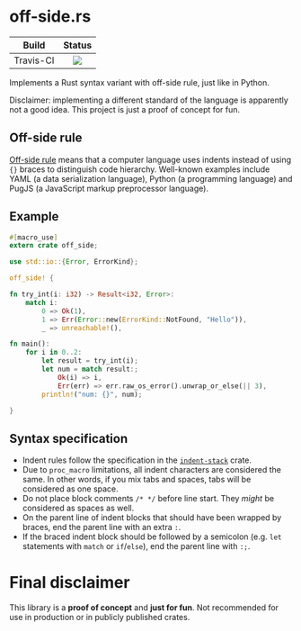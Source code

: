 # off-side.rs

| Build | Status |
| :---: | :----: |
| Travis-CI | [![](https://travis-ci.com/chankyin/off-side.rs.svg?branch=master)](https://travis-ci.com/chankyin/off-side.rs) |

Implements a Rust syntax variant with off-side rule, just like in Python.

Disclaimer: implementing a different standard of the language is apparently not a good idea.
This project is just a proof of concept for fun.

## Off-side rule
[Off-side rule][off-side wiki] means that a computer language uses indents instead of using `{}` braces to distinguish
code hierarchy. Well-known examples include YAML (a data serialization language), Python (a programming language) and
PugJS (a JavaScript markup preprocessor language).

## Example
```rust
#[macro_use]
extern crate off_side;

use std::io::{Error, ErrorKind};

off_side! {

fn try_int(i: i32) -> Result<i32, Error>:
    match i:
        0 => Ok(1),
        1 => Err(Error::new(ErrorKind::NotFound, "Hello")),
        _ => unreachable!(),

fn main():
    for i in 0..2:
        let result = try_int(i);
        let num = match result:;
            Ok(i) => i,
            Err(err) => err.raw_os_error().unwrap_or_else(|| 3),
        println!("num: {}", num);

}
```

## Syntax specification
- Indent rules follow the specification in the [`indent-stack`][indent-stack] crate.
- Due to `proc_macro` limitations, all indent characters are considered the same.
  In other words, if you mix tabs and spaces, tabs will be considered as one space.
- Do not place block comments `/* */` before line start. They *might* be considered as spaces as well.
- On the parent line of indent blocks that should have been wrapped by braces, end the parent line with an extra `:`.
- If the braced indent block should be followed by a semicolon (e.g. `let` statements with `match` or `if`/`else`),
  end the parent line with `:;`.

# Final disclaimer
This library is a **proof of concept** and **just for fun**.
Not recommended for use in production or in publicly published crates.

  [off-side wiki]: https://en.wikipedia.org/wiki/Off-side_rule
  [indent-stack]: https://docs.rs/indent-stack
